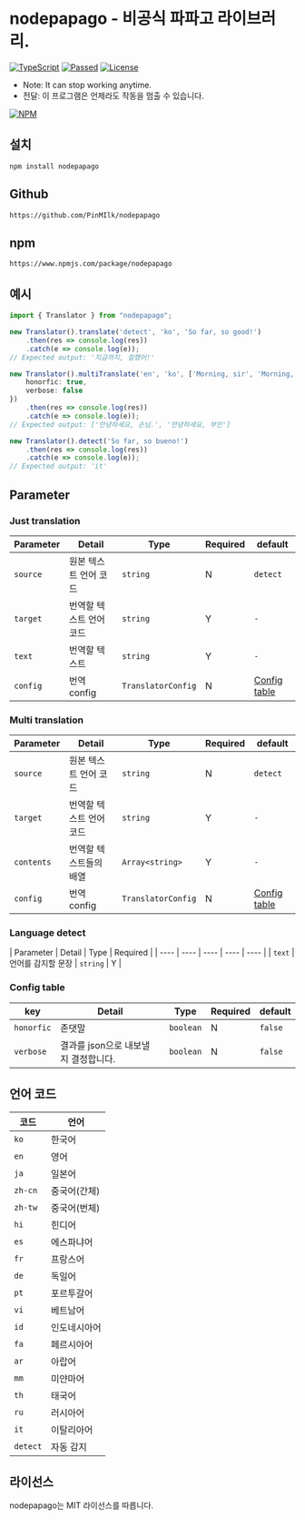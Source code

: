 # nodepapago - 비공식 파파고 라이브러리.
[![TypeScript](https://img.shields.io/badge/Built%20with-Typescript-informational?logo=typescript)](https://www.typescriptlang.org/)
[![Passed](https://img.shields.io/badge/Build-Passed-success)](#)
[![License](https://img.shields.io/github/license/pinmilk/nodepapago)](#)
- Note: It can stop working anytime.
- 전달: 이 프로그램은 언제라도 작동을 멈출 수 있습니다.

[![NPM](https://nodei.co/npm/nodepapago.png?downloads=true&downloadRank=true&stars=true)](https://nodei.co/npm/nodepapago/)
## 설치
```
npm install nodepapago
```
## Github
`https://github.com/PinMIlk/nodepapago`
## npm
`https://www.npmjs.com/package/nodepapago`
## 예시
```typescript
import { Translator } from "nodepapago";

new Translator().translate('detect', 'ko', 'So far, so good!')
    .then(res => console.log(res))
    .catch(e => console.log(e));
// Expected output: '지금까지, 잘했어!'

new Translator().multiTranslate('en', 'ko', ['Morning, sir', 'Morning, ma\'am'], {
    honorfic: true,
    verbose: false
})
    .then(res => console.log(res))
    .catch(e => console.log(e));
// Expected output: ['안녕하세요, 손님.', '안녕하세요, 부인']

new Translator().detect('So far, so bueno!')
    .then(res => console.log(res))
    .catch(e => console.log(e));
// Expected output: 'it'
```
## Parameter
### Just translation
| Parameter | Detail | Type | Required | default |
| ---- | ---- | ---- | ---- | ---- |
| `source` | 원본 텍스트 언어 코드 | `string` | N | `detect` |
| `target` | 번역할 텍스트 언어 코드 | `string` | Y | `-` |
| `text` | 번역할 텍스트 | `string` | Y | `-` |
| `config` | 번역 config | `TranslatorConfig` | N | [Config table](#config-table) |
### Multi translation
| Parameter | Detail | Type | Required | default |
| ---- | ---- | ---- | ---- | ---- |
| `source` | 원본 텍스트 언어 코드 | `string` | N | `detect` |
| `target` | 번역할 텍스트 언어 코드 | `string` | Y | `-` |
| `contents` | 번역할 텍스트들의 배열 | `Array<string>` | Y | `-` |
| `config` | 번역 config | `TranslatorConfig` | N | [Config table](#config-table) |
### Language detect
| Parameter | Detail | Type | Required |
| ---- | ---- | ---- | ---- | ---- |
| `text` | 언어를 감지할 문장 | `string` | Y |
### Config table
| key | Detail | Type | Required | default |
| ---- | ---- | ---- | ---- | ---- |
| `honorfic` | 존댓말 | `boolean` | N | `false` |
| `verbose` | 결과를 json으로 내보낼 지 결정합니다. | `boolean` | N | `false` |
## 언어 코드
| 코드 | 언어 |
|----|----|
| `ko` | 한국어 |
| `en` | 영어 |
| `ja` | 일본어 |
| `zh-cn` | 중국어(간체) |
| `zh-tw` | 중국어(번체) |
| `hi` | 힌디어 |
| `es` | 에스파냐어 |
| `fr` | 프랑스어 |
| `de` | 독일어 |
| `pt` | 포르투갈어 |
| `vi` | 베트남어 |
| `id` | 인도네시아어 |
| `fa` | 페르시아어 |
| `ar` | 아랍어 |
| `mm` | 미얀마어 |
| `th` | 태국어 |
| `ru` | 러시아어 |
| `it` | 이탈리아어 |
| `detect` | 자동 감지 |
## 라이선스
nodepapago는 MIT 라이선스를 따릅니다.